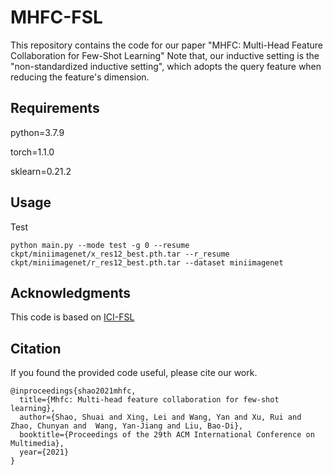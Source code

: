 # MHFC-FSL
This repository contains the code for our paper "MHFC: Multi-Head Feature Collaboration for Few-Shot Learning"
Note that, our inductive setting is the "non-standardized inductive setting", which adopts the query feature when reducing the feature's dimension.

## Requirements

python=3.7.9

torch=1.1.0

sklearn=0.21.2

## Usage
Test
```
python main.py --mode test -g 0 --resume ckpt/miniimagenet/x_res12_best.pth.tar --r_resume ckpt/miniimagenet/r_res12_best.pth.tar --dataset miniimagenet
```


## Acknowledgments

This code is based on [ICI-FSL](https://github.com/Yikai-Wang/ICI-FSL/blob/master/V1-CVPR20/)

## Citation

If you found the provided code useful, please cite our work.

```
@inproceedings{shao2021mhfc,
  title={Mhfc: Multi-head feature collaboration for few-shot learning},
  author={Shao, Shuai and Xing, Lei and Wang, Yan and Xu, Rui and Zhao, Chunyan and  Wang, Yan-Jiang and Liu, Bao-Di},
  booktitle={Proceedings of the 29th ACM International Conference on Multimedia},
  year={2021}
}
```